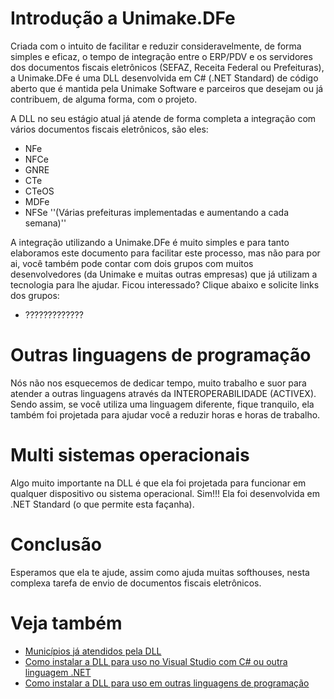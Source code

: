 # Introdução a Unimake.DFe 

Criada com o intuito de facilitar e reduzir consideravelmente, de forma simples e eficaz, o tempo de integração entre o ERP/PDV e os servidores dos documentos fiscais eletrônicos (SEFAZ, Receita Federal ou Prefeituras), a Unimake.DFe é uma DLL desenvolvida em C# (.NET Standard) de código aberto que é mantida pela Unimake Software e parceiros que desejam ou já contribuem, de alguma forma, com o projeto.

A DLL no seu estágio atual já atende de forma completa a integração com vários documentos fiscais eletrônicos, são eles:

* NFe
* NFCe
* GNRE
* CTe
* CTeOS
* MDFe
* NFSe ''(Várias prefeituras implementadas e aumentando a cada semana)''

A integração utilizando a Unimake.DFe é muito simples e para tanto elaboramos este documento para facilitar este processo, mas não para por ai, você também pode contar com dois grupos com muitos desenvolvedores (da Unimake e muitas outras empresas) que já utilizam a tecnologia para lhe ajudar. Ficou interessado? Clique abaixo e solicite links dos grupos:

* ?????????????

# Outras linguagens de programação

Nós não nos esquecemos de dedicar tempo, muito trabalho e suor para atender a outras linguagens através da INTEROPERABILIDADE (ACTIVEX). Sendo assim, se você utiliza uma linguagem diferente, fique tranquilo, ela também foi projetada para ajudar você a reduzir horas e horas de trabalho.

# Multi sistemas operacionais

Algo muito importante na DLL é que ela foi projetada para funcionar em qualquer dispositivo ou sistema operacional. Sim!!! Ela foi desenvolvida em .NET Standard (o que permite esta façanha).

# Conclusão

Esperamos que ela te ajude, assim como ajuda muitas softhouses, nesta complexa tarefa de envio de documentos fiscais eletrônicos.

# Veja também

* [Municípios já atendidos pela DLL](https://wiki.unimake.com.br/index.php/Manuais:Unimake.DFe/MunicipiosDLL)
* [Como instalar a DLL para uso no Visual Studio com C# ou outra linguagem .NET](https://wiki.unimake.com.br/index.php/Manuais:Unimake.DFe/InstalandoDLLVS)
* [Como instalar a DLL para uso em outras linguagens de programação]()


